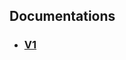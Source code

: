 ## Documentations

+ ### [V1][documentation_v1]

[documentation_v1]: documentations/v1/documentation_v1.json